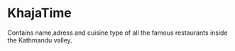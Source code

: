 # KhajaTime
Contains name,adress and cuisine type of all the famous restaurants inside the Kathmandu valley.
